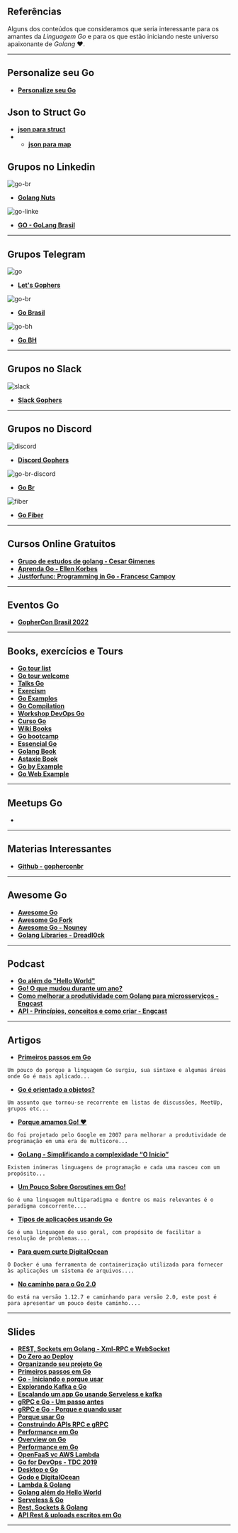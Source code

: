 ## Referências

Alguns dos conteúdos que consideramos que seria interessante para os amantes da *Linguagem Go* e para os que estão iniciando neste universo apaixonante de *Golang* ❤️. 
***

## Personalize seu Go
* **[Personalize seu Go](https://gopherize.me/)**

## Json to Struct Go

* **[json para struct](https://mholt.github.io/json-to-go/)**
* * **[json para map](https://rodrigo-brito.github.io/json-to-go-map/)**
  
## Grupos no Linkedin

![go-br](https://user-images.githubusercontent.com/31008900/145086015-0c73488a-33e0-47b1-af7a-a218e788b9c5.png)
* **[Golang Nuts](https://www.linkedin.com/groups/3712244/)**

![go-linke](https://user-images.githubusercontent.com/31008900/145089344-8eb54445-9909-44eb-910c-e2a54445b3e3.png)
* **[GO - GoLang Brasil](https://www.linkedin.com/groups/12444017/)**
***

## Grupos Telegram

![go](https://user-images.githubusercontent.com/31008900/145082563-9dbfe808-ee4e-460a-8334-cba36deb5220.png)
* **[Let's Gophers](https://t.me/letsgophers)**

![go-br](https://user-images.githubusercontent.com/31008900/145082658-cfb3ed7a-38c3-4def-9668-5e6ce17b8019.png)
* **[Go Brasil](https://t.me/go_br)**

![go-bh](https://user-images.githubusercontent.com/31008900/145082708-267eb39f-1f22-47c7-b124-d16d8d949e61.png)
* **[Go BH](https://t.me/go_bh)**
***

## Grupos no Slack

![slack](https://user-images.githubusercontent.com/31008900/145082751-d624dca7-0261-48cb-a0d6-7dc9eeebfc6f.png)
* **[Slack Gophers](https://gophers.slack.com/)**
***

## Grupos no Discord

![discord](https://user-images.githubusercontent.com/31008900/145082782-af7cbb5a-dbcb-42a7-b030-945ec7e7e2dd.png)
* **[Discord Gophers](https://discord.gg/wGdtwgAK)**

![go-br-discord](https://user-images.githubusercontent.com/31008900/145087301-39f72870-5961-4af9-b850-4bd8c6bf47ad.png)
* **[Go Br](https://discord.gg/AEWFttuS)**

![fiber](https://user-images.githubusercontent.com/31008900/145087957-bc373fca-1f92-4fad-ae86-0d122a8e3617.png)
* **[Go Fiber](https://discord.com/invite/bSnH7db)**
***

## Cursos Online Gratuitos

* **[Grupo de estudos de golang - Cesar Gimenes](https://www.youtube.com/channel/UCxRoRvJi7NbC2boKAV70t_g)**
* **[Aprenda Go - Ellen Korbes](https://www.youtube.com/channel/UCxD5EE0H7qOhRr0tIVsOZPQ)**
* **[Justforfunc: Programming in Go - Francesc Campoy](https://www.youtube.com/c/JustForFunc/videos)**
***

## Eventos Go

* **[GopherCon Brasil 2022](https://gopherconbr.org/)**
***

## Books, exercícios e Tours

* **[Go tour list](https://go.dev/tour/list)**
* **[Go tour welcome](https://go.dev/tour/welcome/1)**
* **[Talks Go](https://github.com/gobelohorizonte/gotalks)**
* **[Exercism](https://exercism.org/tracks/go)**
* **[Go Examplos](https://github.com/jeffotoni/goexample)**
* **[Go Compilation](https://github.com/jeffotoni/gocompilation)**
* **[Workshop DevOps Go](https://github.com/jeffotoni/goworkshopdevops)**
* **[Curso Go](https://github.com/jeffotoni/codenation.dev)**
* **[Wiki Books](https://github.com/golang/go/wiki/Books)**
* **[Go bootcamp](https://www.golangbootcamp.com/book/)**
* **[Essencial Go](https://www.programming-books.io/essential/go/)**
* **[Golang Book](https://www.golang-book.com/)**
* **[Astaxie Book](https://astaxie.gitbooks.io/build-web-application-with-golang/content/pt-br/)**
* **[Go by Example](https://gobyexample.com/)**
* **[Go Web Example](https://gowebexamples.com/templates)**
***


## Meetups Go

* **[]()**
***

## Materias Interessantes

* **[Github - gopherconbr](https://github.com/gopherconbr/gopherconbr.org)**
***

## Awesome Go

* **[Awesome Go](https://go.libhunt.com/)**
* **[Awesome Go Fork](https://ma124.github.io/awesome-go-fork/)**
* **[Awesome Go - Nouney](https://github.com/nouney/awesome-go)**
* **[Golang Libraries - Dreadl0ck](https://github.com/dreadl0ck/golang-libs)**
***

## Podcast

* **[Go além do "Hello World"](https://open.spotify.com/episode/4ftCLrN0Zf8TVVRKEqhAdF?go=1&sp_cid=6537e811b177994ef3969d14520b7d74&utm_source=embed_player_p&utm_medium=desktop&nd=1)**
* **[Go! O que mudou durante um ano?](https://open.spotify.com/episode/7gW4c94bV8ZWlDxM5bqeRp?go=1&sp_cid=6537e811b177994ef3969d14520b7d74&utm_source=embed_player_p&utm_medium=desktop&nd=1)**
* **[Como melhorar a produtividade com Golang para microsserviços - Engcast](https://open.spotify.com/episode/0utzxhGX9fF72PPDzMK23Q?go=1&sp_cid=6537e811b177994ef3969d14520b7d74&utm_source=embed_player_p&utm_medium=desktop&nd=1)**
* **[API - Princípios, conceitos e como criar - Engcast](https://open.spotify.com/episode/7xMeFs3KjbYcXksm2gZmfB?go=1&sp_cid=6537e811b177994ef3969d14520b7d74&utm_source=embed_player_p&utm_medium=desktop&nd=1)**
***

## Artigos

* **[Primeiros passos em Go](https://jeffotoni.medium.com/primeiros-passos-em-go-e1e28b7ff5d3)**
```
Um pouco do porque a linguagem Go surgiu, sua sintaxe e algumas áreas onde Go é mais aplicado... 
```
* **[Go é orientado a objetos?](https://jeffotoni.medium.com/go-%C3%A9-orientada-a-objetos-f600d226b1f6)**
```
Um assunto que tornou-se recorrente em listas de discussões, MeetUp, grupos etc... 
```
* **[Porque amamos Go! ❤️](https://jeffotoni.medium.com/porque-amamos-go-ea27ec919c53)**
```
Go foi projetado pelo Google em 2007 para melhorar a produtividade de programação em uma era de multicore... 
```
* **[GoLang - Simplificando a complexidade “O Inicio”](https://jeffotoni.medium.com/golang-simplificando-a-complexidade-o-inicio-145371d67711)**
```
Existem inúmeras linguagens de programação e cada uma nasceu com um propósito... 
```
* **[Um Pouco Sobre Goroutines em Go!](https://www.linkedin.com/pulse/goroutines-e-concorr%C3%AAncia-jefferson-otoni-lima/)**
```
Go é uma linguagem multiparadigma e dentre os mais relevantes é o paradigma concorrente.... 
```
* **[Tipos de aplicações usando Go](https://www.linkedin.com/pulse/tipos-de-aplica%C3%A7%C3%B5es-usando-go-jefferson-otoni-lima/)**
```
Go é uma linguagem de uso geral, com propósito de facilitar a resolução de problemas.... 
```
* **[Para quem curte DigitalOcean](https://www.linkedin.com/pulse/para-quem-curte-digital-ocean-jefferson-otoni-lima/)**
```
O Docker é uma ferramenta de containerização utilizada para fornecer às aplicações um sistema de arquivos.... 
```
* **[No caminho para o Go 2.0](https://www.linkedin.com/pulse/caminho-para-o-go-20-jefferson-otoni-lima/)**
```
Go está na versão 1.12.7 e caminhando para versão 2.0, este post é para apresentar um pouco deste caminho.... 
```
***

## Slides

* **[REST, Sockets em Golang -  Xml-RPC e WebSocket](https://go-talks.appspot.com/github.com/gobelohorizonte/gotalks/restful.slide#1)**
* **[Do Zero ao Deploy](https://go-talks.appspot.com/github.com/gobelohorizonte/gotalks/restful.slide#1)**
* **[Organizando seu projeto Go](https://speakerdeck.com/jeffotoni/organizando-seu-projeto-go)**
* **[Primeiros passos em Go](https://speakerdeck.com/jeffotoni/primeiros-passos-em-go)**
* **[Go - Iniciando e porque usar](https://speakerdeck.com/jeffotoni/go-iniciando-e-por-que-usar)**
* **[Explorando Kafka e Go](https://speakerdeck.com/jeffotoni/kafka-e-go)**
* **[Escalando um app Go usando Serveless e kafka](https://speakerdeck.com/jeffotoni/escalando-um-app-go-usando-serverless-e-kafka)**
* **[gRPC e Go - Um passo antes](https://speakerdeck.com/jeffotoni/grpc-e-go-um-passo-antes)**
* **[gRPC e Go - Porque e quando usar](https://speakerdeck.com/jeffotoni/grpc-e-go-porque-e-quando-usar)**
* **[Porque usar Go](https://speakerdeck.com/jeffotoni/porque-usar-go)**
* **[Construindo APIs RPC e gRPC](https://speakerdeck.com/jeffotoni/construindo-apis-rpc-e-grpc)**
* **[Performance em Go](https://speakerdeck.com/jeffotoni/performance-em-go)**
* **[Overview on Go](https://speakerdeck.com/jeffotoni/overview-on-go)**
* **[Performance em Go](https://speakerdeck.com/jeffotoni/performance-em-go)**
* **[OpenFaaS vc AWS Lambda](https://speakerdeck.com/jeffotoni/openfaas-vs-aws-lambda)**
* **[Go for DevOps - TDC 2019](https://speakerdeck.com/jeffotoni/tdc-2019-bh)**
* **[Desktop e Go](https://speakerdeck.com/jeffotoni/desktop-e-go)**
* **[Godo e DigitalOcean](https://speakerdeck.com/jeffotoni/godo-e-digitalocean)**
* **[Lambda & Golang](https://speakerdeck.com/jeffotoni/lambda-and-golang)**
* **[Golang além do Hello World](https://speakerdeck.com/jeffotoni/golang-alem-do-hello-world)**
* **[Serveless & Go](https://speakerdeck.com/jeffotoni/serverless-and-go)**
* **[Rest, Sockets & Golang](https://speakerdeck.com/jeffotoni/rest-sockets-and-golang)**
* **[API Rest & uploads escritos em Go](https://speakerdeck.com/jeffotoni/api-rest-and-uploads-escrito-em-go)**
***
